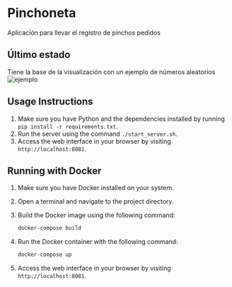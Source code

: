 # Pinchoneta

Aplicación para llevar el registro de pinchos pedidos

## Último estado
Tiene la base de la visualización con un ejemplo de números aleatorios
![ejemplo](https://github.com/mariorht/Pinchoneta/assets/22685503/3e3a641f-4017-4475-a637-c7635089a6e7)

## Usage Instructions

1. Make sure you have Python and the dependencies installed by running `pip install -r requirements.txt`.
2. Run the server using the command `./start_server.sh`.
3. Access the web interface in your browser by visiting `http://localhost:8081`.

## Running with Docker

1. Make sure you have Docker installed on your system.
2. Open a terminal and navigate to the project directory.
3. Build the Docker image using the following command:

   ```bash
   docker-compose build

4. Run the Docker container with the following command:

   ```bash
   docker-compose up

5. Access the web interface in your browser by visiting `http://localhost:8081`.

